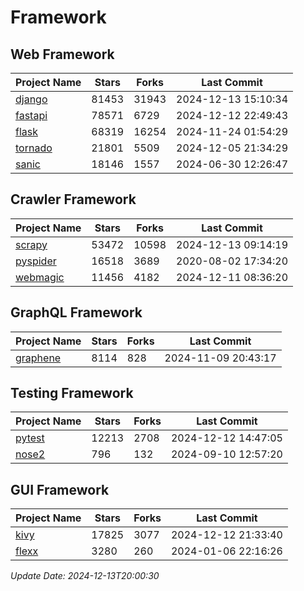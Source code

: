 # Framework

## Web Framework
| Project Name | Stars | Forks | Last Commit |
| ------------ | ----- | ----- | ----------- |
| [django](https://github.com/django/django) | 81453 | 31943 | 2024-12-13 15:10:34 |
| [fastapi](https://github.com/fastapi/fastapi) | 78571 | 6729 | 2024-12-12 22:49:43 |
| [flask](https://github.com/pallets/flask) | 68319 | 16254 | 2024-11-24 01:54:29 |
| [tornado](https://github.com/tornadoweb/tornado) | 21801 | 5509 | 2024-12-05 21:34:29 |
| [sanic](https://github.com/sanic-org/sanic) | 18146 | 1557 | 2024-06-30 12:26:47 |

## Crawler Framework
| Project Name | Stars | Forks | Last Commit |
| ------------ | ----- | ----- | ----------- |
| [scrapy](https://github.com/scrapy/scrapy) | 53472 | 10598 | 2024-12-13 09:14:19 |
| [pyspider](https://github.com/binux/pyspider) | 16518 | 3689 | 2020-08-02 17:34:20 |
| [webmagic](https://github.com/code4craft/webmagic) | 11456 | 4182 | 2024-12-11 08:36:20 |

## GraphQL Framework
| Project Name | Stars | Forks | Last Commit |
| ------------ | ----- | ----- | ----------- |
| [graphene](https://github.com/graphql-python/graphene) | 8114 | 828 | 2024-11-09 20:43:17 |

## Testing Framework
| Project Name | Stars | Forks | Last Commit |
| ------------ | ----- | ----- | ----------- |
| [pytest](https://github.com/pytest-dev/pytest) | 12213 | 2708 | 2024-12-12 14:47:05 |
| [nose2](https://github.com/nose-devs/nose2) | 796 | 132 | 2024-09-10 12:57:20 |

## GUI Framework
| Project Name | Stars | Forks | Last Commit |
| ------------ | ----- | ----- | ----------- |
| [kivy](https://github.com/kivy/kivy) | 17825 | 3077 | 2024-12-12 21:33:40 |
| [flexx](https://github.com/flexxui/flexx) | 3280 | 260 | 2024-01-06 22:16:26 |

*Update Date: 2024-12-13T20:00:30*